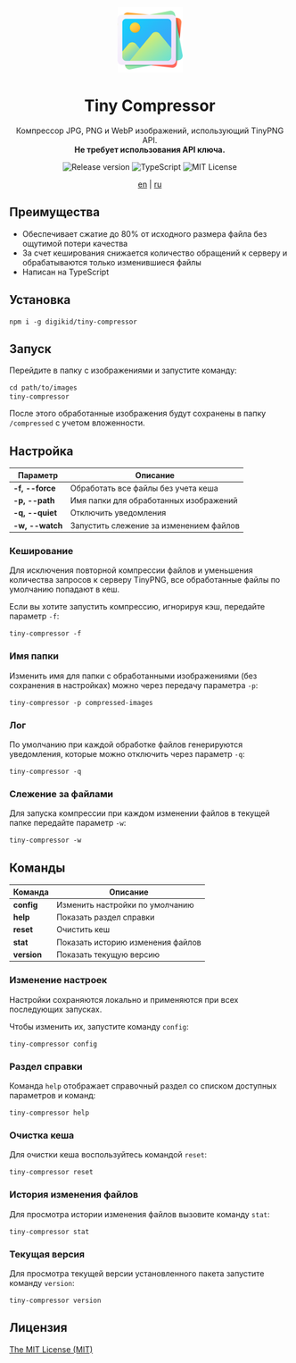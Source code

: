 <div align="center">
  <img alt="Tiny Compressor" src="https://github.com/digikid/tiny-compressor/raw/main/logo.png" height="117" />
  <h1>Tiny Compressor</h1>
  <p>Компрессор JPG, PNG и WebP изображений, использующий TinyPNG API.<br><b>Не требует использования API ключа.</b></p>
  <img src="https://img.shields.io/github/release/digikid/tiny-compressor.svg?style=flat-square&logo=appveyor" alt="Release version">
  <img src="https://img.shields.io/github/languages/top/digikid/tiny-compressor.svg?style=flat-square&logo=appveyor" alt="TypeScript">
  <img src="https://img.shields.io/github/license/digikid/tiny-compressor.svg?style=flat-square&logo=appveyor" alt="MIT License">
  <p>
    <a href="https://github.com/digikid/tiny-compressor/blob/main/README.md">en</a> | <a href="https://github.com/digikid/tiny-compressor/blob/main/README-ru.md">ru</a></p>
</div>

## Преимущества

- Обеспечивает сжатие до 80% от исходного размера файла без ощутимой потери качества
- За счет кеширования снижается количество обращений к серверу и обрабатываются только изменившиеся файлы
- Написан на TypeScript

## Установка

```shell
npm i -g digikid/tiny-compressor
```

## Запуск

Перейдите в папку с изображениями и запустите команду:

```shell
cd path/to/images
tiny-compressor
```

После этого обработанные изображения будут сохранены в папку `/compressed` с учетом вложенности.

## Настройка

| Параметр            | Описание                                |
|---------------------|-----------------------------------------|
| <b>-f, --force</b>  | Обработать все файлы без учета кеша     |
| <b>-p, --path</b>   | Имя папки для обработанных изображений  |
| <b>-q, --quiet</b>  | Отключить уведомления                   |
| <b>-w, --watch</b>  | Запустить слежение за изменением файлов |

### Кеширование

Для исключения повторной компрессии файлов и уменьшения количества запросов к серверу TinyPNG, все обработанные файлы по умолчанию попадают в кеш.

Если вы хотите запустить компрессию, игнорируя кэш, передайте параметр `-f`:

```shell
tiny-compressor -f
```

### Имя папки

Изменить имя для папки с обработанными изображениями (без сохранения в настройках) можно через передачу параметра `-p`:

```shell
tiny-compressor -p compressed-images
```

### Лог

По умолчанию при каждой обработке файлов генерируются уведомления, которые можно отключить через параметр `-q`:

```shell
tiny-compressor -q
```

### Слежение за файлами

Для запуска компрессии при каждом изменении файлов в текущей папке передайте параметр `-w`:

```shell
tiny-compressor -w
```

## Команды

| Команда        | Описание                          |
|----------------|-----------------------------------|
| <b>config</b>  | Изменить настройки по умолчанию   |
| <b>help</b>    | Показать раздел справки           |
| <b>reset</b>   | Очистить кеш                      |
| <b>stat</b>    | Показать историю изменения файлов |
| <b>version</b> | Показать текущую версию           |

### Изменение настроек

Настройки сохраняются локально и применяются при всех последующих запусках.

Чтобы изменить их, запустите команду `config`:

```shell
tiny-compressor config
```

### Раздел справки

Команда `help` отображает справочный раздел со списком доступных параметров и команд:

```shell
tiny-compressor help
```

### Очистка кеша

Для очистки кеша воспользуйтесь командой `reset`:

```shell
tiny-compressor reset
```

### История изменения файлов

Для просмотра истории изменения файлов вызовите команду `stat`:

```shell
tiny-compressor stat
```

### Текущая версия

Для просмотра текущей версии установленного пакета запустите команду `version`:

```shell
tiny-compressor version
```

## Лицензия

[The MIT License (MIT)](LICENSE)
